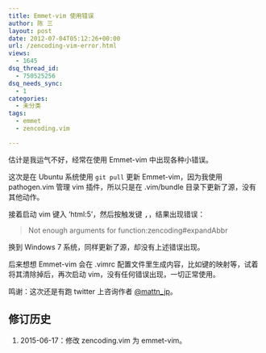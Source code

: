 ```yaml
---
title: Emmet-vim 使用错误
author: 陈 三
layout: post
date: 2012-07-04T05:12:26+00:00
url: /zencoding-vim-error.html
views:
  - 1645
dsq_thread_id:
  - 750525256
dsq_needs_sync:
  - 1
categories:
  - 未分类
tags:
  - emmet
  - zencoding.vim

---
```

估计是我运气不好，经常在使用 Emmet-vim 中出现各种小错误。

这次是在 Ubuntu 系统使用 `git pull` 更新 Emmet-vim，因为我使用 pathogen.vim 管理 vim 插件，所以只是在 .vim/bundle 目录下更新了源，没有其他动作。

接着启动 vim 键入 &#8216;html:5&#8217;，然后按触发键 <kbd><c-y>,</kbd>，结果出现错误：

> Not enough arguments for function:zencoding#expandAbbr

换到 Windows 7 系统，同样更新了源，却没有上述错误出现。

后来想想 Emmet-vim 会在 .vimrc 配置文件里生成内容，比如键的映射等，试着将其清除掉后，再次启动 vim，没有任何错误出现，一切正常使用。

鸣谢：这次还是有跑 twitter 上咨询作者 [@mattn_jp][1]。

<div class='timeline'>
  <h2>
    修订历史
  </h2>
  
  <ol>
    <li>
      <span itemprop='dateModified'>2015-06-17</span>：修改 zencoding.vim 为 emmet-vim。
    </li>
  </ol>
</div>

 [1]: https://twitter.com/#!/mattn_jp